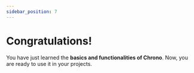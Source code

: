 ```yaml
---
sidebar_position: 7
---
```


# Congratulations!

You have just learned the **basics and functionalities of Chrono**. Now, you are ready to use it in your projects.

